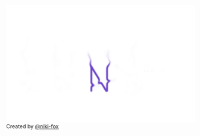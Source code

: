 [![LUNA](LUNA.png)](https://sites.google.com/view/bluefoxstudio/luna-ki-system)
<br>Created by [@niki-fox](https://github.com/niki-fox)